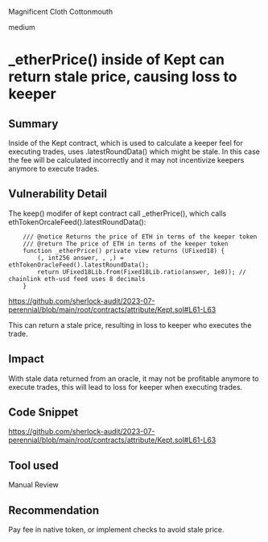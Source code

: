 Magnificent Cloth Cottonmouth

medium

# _etherPrice() inside of Kept can return stale price, causing loss to keeper
## Summary

Inside of the Kept contract, which is used to calculate a keeper feel for executing trades, uses .latestRoundData() which might be stale.
In this case the fee will be calculated incorrectly and it may not incentivize keepers anymore to execute trades.

## Vulnerability Detail

The keep() modifer of kept contract call _etherPrice(), which calls ethTokenOrcaleFeed().latestRoundData():

```solidity
    /// @notice Returns the price of ETH in terms of the keeper token
    /// @return The price of ETH in terms of the keeper token
    function _etherPrice() private view returns (UFixed18) {
        (, int256 answer, , ,) = ethTokenOracleFeed().latestRoundData();
        return UFixed18Lib.from(Fixed18Lib.ratio(answer, 1e8)); // chainlink eth-usd feed uses 8 decimals
    }
```
https://github.com/sherlock-audit/2023-07-perennial/blob/main/root/contracts/attribute/Kept.sol#L61-L63

This can return a stale price, resulting in loss to keeper who executes the trade.

## Impact

With stale data returned from an oracle, it may not be profitable anymore to execute trades, this will lead to loss for keeper when executing trades.

## Code Snippet

https://github.com/sherlock-audit/2023-07-perennial/blob/main/root/contracts/attribute/Kept.sol#L61-L63

## Tool used

Manual Review

## Recommendation

Pay fee in native token, or implement checks to avoid stale price.